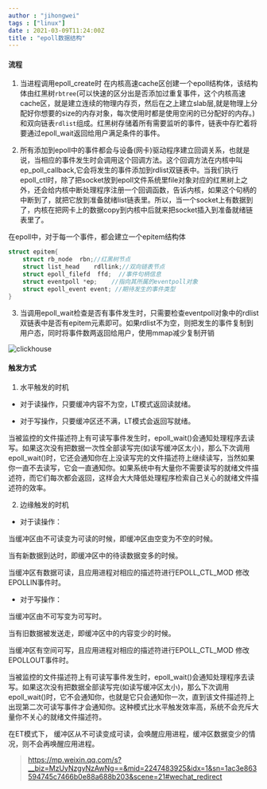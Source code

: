 ```yaml
---
author : "jihongwei"
tags : ["linux"]
date : 2021-03-09T11:24:00Z
title : "epoll数据结构"
---
```

#### 流程

1. 当进程调用epoll_create时 在内核高速cache区创建一个epoll结构体，该结构体由红黑树`rbtree`(可以快速的区分出是否添加过重复事件，这个内核高速cache区，就是建立连续的物理内存页，然后在之上建立slab层,就是物理上分配好你想要的size的内存对象，每次使用时都是使用空闲的已分配好的内存。)和双向链表`rdlist`组成。红黑树存储着所有需要监听的事件，链表中存贮着将要通过epoll_wait返回给用户满足条件的事件。


2. 所有添加到epoll中的事件都会与设备(网卡)驱动程序建立回调关系，也就是说，当相应的事件发生时会调用这个回调方法。这个回调方法在内核中叫ep_poll_callback,它会将发生的事件添加到rdlist双链表中。当我们执行epoll_ctl时，除了把socket放到epoll文件系统里file对象对应的红黑树上之外，还会给内核中断处理程序注册一个回调函数，告诉内核，如果这个句柄的中断到了，就把它放到准备就绪list链表里。所以，当一个socket上有数据到了，内核在把网卡上的数据copy到内核中后就来把socket插入到准备就绪链表里了。


在epoll中，对于每一个事件，都会建立一个epitem结构体
```c++
struct epitem{
    struct rb_node  rbn;//红黑树节点
    struct list_head    rdllink;//双向链表节点
    struct epoll_filefd  ffd;  //事件句柄信息
    struct eventpoll *ep;    //指向其所属的eventpoll对象
    struct epoll_event event; //期待发生的事件类型
}
```

3. 当调用epoll_wait检查是否有事件发生时，只需要检查eventpoll对象中的rdlist双链表中是否有epitem元素即可。如果rdlist不为空，则把发生的事件复制到用户态，同时将事件数两返回给用户，使用mmap减少复制开销


![clickhouse](https://demoio.cn:90/blog-image/epoll.jpg)

#### 触发方式

1. 水平触发的时机

* 对于读操作，只要缓冲内容不为空，LT模式返回读就绪。

* 对于写操作，只要缓冲区还不满，LT模式会返回写就绪。

当被监控的文件描述符上有可读写事件发生时，epoll_wait()会通知处理程序去读写。如果这次没有把数据一次性全部读写完(如读写缓冲区太小)，那么下次调用 epoll_wait()时，它还会通知你在上没读写完的文件描述符上继续读写，当然如果你一直不去读写，它会一直通知你。如果系统中有大量你不需要读写的就绪文件描述符，而它们每次都会返回，这样会大大降低处理程序检索自己关心的就绪文件描述符的效率。

2. 边缘触发的时机
* 对于读操作：

当缓冲区由不可读变为可读的时候，即缓冲区由空变为不空的时候。

当有新数据到达时，即缓冲区中的待读数据变多的时候。

当缓冲区有数据可读，且应用进程对相应的描述符进行EPOLL_CTL_MOD 修改EPOLLIN事件时。

* 对于写操作：

当缓冲区由不可写变为可写时。

当有旧数据被发送走，即缓冲区中的内容变少的时候。

当缓冲区有空间可写，且应用进程对相应的描述符进行EPOLL_CTL_MOD 修改EPOLLOUT事件时。

当被监控的文件描述符上有可读写事件发生时，epoll_wait()会通知处理程序去读写。如果这次没有把数据全部读写完(如读写缓冲区太小)，那么下次调用epoll_wait()时，它不会通知你，也就是它只会通知你一次，直到该文件描述符上出现第二次可读写事件才会通知你。这种模式比水平触发效率高，系统不会充斥大量你不关心的就绪文件描述符。

在ET模式下， 缓冲区从不可读变成可读，会唤醒应用进程，缓冲区数据变少的情况，则不会再唤醒应用进程。

> https://mp.weixin.qq.com/s?__biz=MzUyNzgyNzAwNg==&mid=2247483925&idx=1&sn=1ac3e863594745c7466b0e88a688b203&scene=21#wechat_redirect
